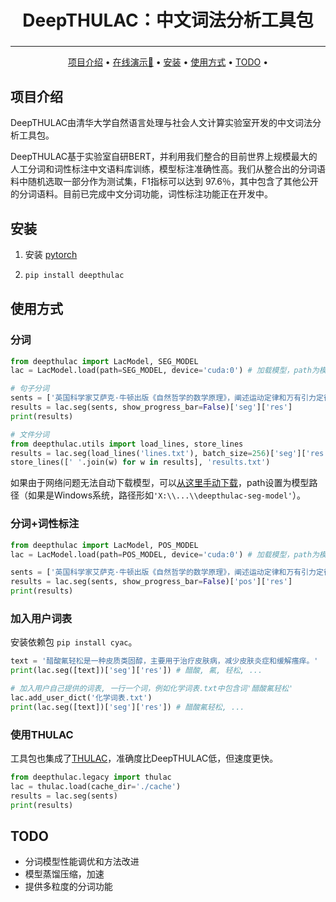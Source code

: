 <h2 align="center" style="font-size:2em;font-weight:bold">DeepTHULAC：中文词法分析工具包
</h2>




------

<p align="center">
  <a href="#项目介绍">项目介绍</a> •
  <a href="https://huggingface.co/spaces/chengzl18/DeepTHULAC">在线演示🤗</a> •
  <a href="#安装">安装</a> •
  <a href="#使用方式">使用方式</a> •
  <a href="#todo">TODO</a> •
</p>



## 项目介绍

DeepTHULAC由清华大学自然语言处理与社会人文计算实验室开发的中文词法分析工具包。

DeepTHULAC基于实验室自研BERT，并利用我们整合的目前世界上规模最大的人工分词和词性标注中文语料库训练，模型标注准确性高。我们从整合出的分词语料中随机选取一部分作为测试集，F1指标可以达到 97.6％，其中包含了其他公开的分词语料。目前已完成中文分词功能，词性标注功能正在开发中。

## 安装

1.  安装 [pytorch](https://pytorch.org/get-started/locally/)

2. ```bash
   pip install deepthulac
   ```

## 使用方式

### 分词

```python
from deepthulac import LacModel, SEG_MODEL
lac = LacModel.load(path=SEG_MODEL, device='cuda:0') # 加载模型，path为模型文件夹路径，SEG_MODEL表示自动从huggingface下载，device设置为cuda/cpu/mps

# 句子分词
sents = ['英国科学家艾萨克·牛顿出版《自然哲学的数学原理》，阐述运动定律和万有引力定律。', '他在衬衫外套了件外套，出门去了。']
results = lac.seg(sents, show_progress_bar=False)['seg']['res']
print(results)

# 文件分词
from deepthulac.utils import load_lines, store_lines
results = lac.seg(load_lines('lines.txt'), batch_size=256)['seg']['res']
store_lines([' '.join(w) for w in results], 'results.txt')
```

如果由于网络问题无法自动下载模型，可以[从这里手动下载](https://cloud.tsinghua.edu.cn/d/58ad34f5cc1c40a19071/)，path设置为模型路径（如果是Windows系统，路径形如`'X:\\...\\deepthulac-seg-model'`）。


### 分词+词性标注

```python
from deepthulac import LacModel, POS_MODEL
lac = LacModel.load(path=POS_MODEL, device='cuda:0') # 加载模型，path为模型文件夹路径，POS_MODEL表示自动从huggingface下载，device设置为cuda或cpu

sents = ['英国科学家艾萨克·牛顿出版《自然哲学的数学原理》，阐述运动定律和万有引力定律。', '他在衬衫外套了件外套，出门去了。']
results = lac.seg(sents, show_progress_bar=False)['pos']['res']
print(results)
```


### 加入用户词表
安装依赖包 `pip install cyac`。

```python
text = '醋酸氟轻松是一种皮质类固醇，主要用于治疗皮肤病，减少皮肤炎症和缓解瘙痒。'
print(lac.seg([text])['seg']['res']) # 醋酸, 氟, 轻松, ...

# 加入用户自己提供的词表, 一行一个词，例如化学词表.txt中包含词'醋酸氟轻松'
lac.add_user_dict('化学词表.txt')
print(lac.seg([text])['seg']['res']) # 醋酸氟轻松, ...
```

### 使用THULAC

工具包也集成了[THULAC](https://github.com/thunlp/THULAC-Python)，准确度比DeepTHULAC低，但速度更快。

```python
from deepthulac.legacy import thulac
lac = thulac.load(cache_dir='./cache')
results = lac.seg(sents)
print(results)
```

## TODO

* 分词模型性能调优和方法改进
* 模型蒸馏压缩，加速
* 提供多粒度的分词功能
